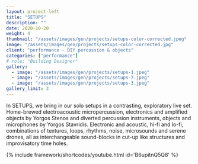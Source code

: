 ```yaml
---
layout: project-left
title: "SETUPS"
description: ""
date: 2020-10-20
weight: 4
thumbnail: "/assets/images/gen/projects/setups-color-corrected.jpeg"
image: "/assets/images/gen/projects/setups-color-corrected.jpg"
client: "performance - DIY percussion & objects"
categories: ["performance"]
# role: "Building Designer"
gallery:
  - image: "/assets/images/gen/projects/setups-1.jpeg"
  - image: "/assets/images/gen/projects/setups-7.jpeg"
  - image: "/assets/images/gen/projects/setups-3.jpeg"
gallery_limit: 3
---
```


In SETUPS, we bring in our solo setups in a contrasting, exploratory live set. Home-brewed electroacoustic micropercussion, electronics and amplified objects by Yorgos Stenos and diverted percussion instruments, objects and microphones by Yorgos Stavridis. Electronic and acoustic, hi-fi and lo-fi, combinations of textures, loops, rhythms, noise, microsounds and serene drones, all as interchangeable sound-blocks in cut-up like structures and improvisatory time holes.

{% include framework/shortcodes/youtube.html id='B6upitnQ5Q8' %}